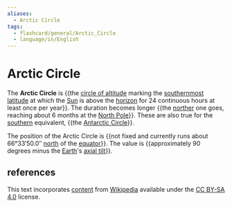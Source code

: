 ```yaml
---
aliases:
  - Arctic Circle
tags:
  - flashcard/general/Arctic_Circle
  - language/in/English
---
```


# Arctic Circle

The __Arctic Circle__ is {{the [circle of altitude](circle%20of%20altitude.md) marking the [southernmost](south.md) [latitude](latitude.md) at which the [Sun](Sun.md) is above the [horizon](horizon.md) for 24 continuous hours at least once per year}}. The duration becomes longer {{the [norther](north.md) one goes, reaching about 6 months at the [North Pole](North%20Pole.md)}}. These are also true for the [southern](south.md) equivalent, {{the [Antarctic Circle](Antarctic%20Circle.md)}}. <!--SR:!2024-09-22,62,310!2024-09-30,65,310!2024-09-18,59,310-->

The position of the Arctic Circle is {{not fixed and currently runs about 66°33′50.0″ [north](north.md) of the [equator](equator.md)}}. The value is {{approximately 90 degrees minus the [Earth](Earth.md)'s [axial tilt](axial%20tilt.md)}}. <!--SR:!2024-08-18,30,270!2024-09-11,52,310-->

## references

This text incorporates [content](https://en.wikipedia.org/wiki/Arctic_Circle) from [Wikipedia](Wikipedia.md) available under the [CC BY-SA 4.0](https://creativecommons.org/licenses/by-sa/4.0/) license.
